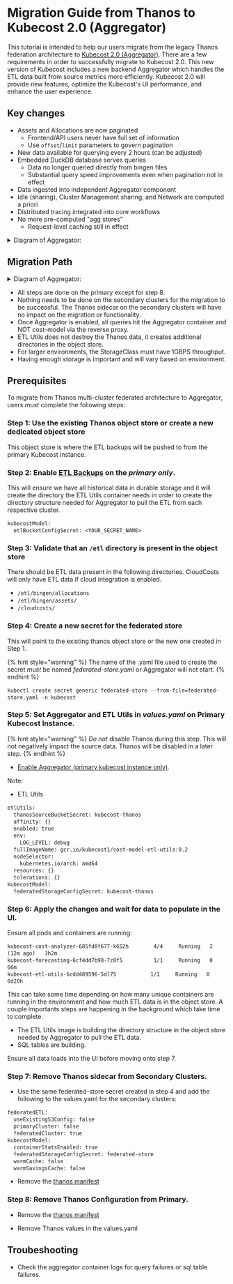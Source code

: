 # Migration Guide from Thanos to Kubecost 2.0 (Aggregator)

This tutorial is intended to help our users migrate from the legacy Thanos federation architecture to [Kubecost 2.0 (Aggregator)](aggregator.md). There are a few requirements in order to successfully migrate to Kubecost 2.0. This new version of Kubecost includes a new backend Aggregator which handles the ETL data built from source metrics more efficiently. Kubecost 2.0 will provide new features, optimize the Kubecost's UI performance, and enhance the user experience.

## Key changes
* Assets and Allocations are now paginated
   * Frontend/API users never have full set of information
   * Use `offset`/`limit` parameters to govern pagination
* New data available for querying every 2 hours (can be adjusted)
* Embedded DuckDB database serves queries
   * Data no longer queried directly from bingen files
   * Substantial query speed improvements even when pagination not in effect
* Data ingested into independent Aggregator component
* Idle (sharing), Cluster Management sharing, and Network are computed a priori
* Distributed tracing integrated into core workflows
* No more pre-computed "agg stores"
   * Request-level caching still in effect

<details>

<summary>Diagram of Aggregator:</summary>

![aggregator-diagram](/images/aggregator/aggregator-diagram.png)

</details>

## Migration Path 

<details>

<summary>Diagram of Aggregator:</summary>

![migration-diagram](/images/aggregator/migration-diagram.png)

</details>

* All steps are done on the primary except for step 8.
* Nothing needs to be done on the secondary clusters for the migration to be successful. The Thanos sidecar on the secondary clusters will have no impact on the migration or functionality.
* Once Aggregator is enabled, all queries hit the Aggregator container and NOT cost-model via the reverse proxy.
* ETL Utils does not destroy the Thanos data, it creates additional directories in the object store.
* For larger environments, the StorageClass must have 1GBPS throughput.
* Having enough storage is important and will vary based on environment.

## Prerequisites

To migrate from Thanos multi-cluster federated architecture to Aggregator, users *must* complete the following steps:

### Step 1: Use the existing Thanos object store or create a new dedicated object store

This object store is where the ETL backups will be pushed to from the primary Kubecost instance.

### Step 2: Enable [ETL Backups](https://docs.kubecost.com/install-and-configure/install/etl-backup#google-cloud-storage) on the *primary only*. 

This will ensure we have all historical data in durable storage and it will create the directory the ETL Utils container needs in order to create the directory structure needed for Aggregator to pull the ETL from each respective cluster.

```
kubecostModel:
  etlBucketConfigSecret: <YOUR_SECRET_NAME>
```

### Step 3: Validate that an `/etl` directory is present in the object store

There should be ETL data present in the following directories. CloudCosts will only have ETL data if cloud integration is enabled.

* `/etl/bingen/allocations`
* `/etl/bingen/assets/`
* `/cloudcosts/`


### Step 4: Create a new secret for the federated store

This will point to the existing thanos object store or the new one created in Step 1.

{% hint style="warning" %}
The name of the .yaml file used to create the secret *must* be named _federated-store.yaml_ or Aggregator will not start.
{% endhint %}


```
kubectl create secret generic federated-store --from-file=federated-store.yaml -n kubecost
```

### Step 5: Set Aggregator and ETL Utils in *values.yaml* on Primary Kubecost Instance.

{% hint style="warning" %}
*Do not* disable Thanos during this step. This will not negatively impact the source data. Thanos will be disabled in a later step.
{% endhint %}

* [Enable Aggregator (primary kubecost instance only)](https://docs.kubecost.com/install-and-configure/install/multi-cluster/federated-etl/aggregator). 

Note:  

* ETL Utils
```
etlUtils:
  thanosSourceBucketSecret: kubecost-thanos
  affinity: {}
  enabled: true
  env:
    LOG_LEVEL: debug
  fullImageName: gcr.io/kubecost1/cost-model-etl-utils:0.2
  nodeSelector:
    kubernetes.io/arch: amd64
  resources: {}
  tolerations: {}
kubecostModel:
  federatedStorageConfigSecret: kubecost-thanos
```

### Step 6: Apply the changes and wait for data to populate in the UI. 

Ensure all pods and containers are running:

 ```
kubecost-cost-analyzer-685fd8f677-k652h        4/4     Running   2 (12m ago)   3h2m
kubecost-forecasting-6cf4dd7b98-7z8f5          1/1     Running   0             66m
kubecost-etl-utils-6cdd489596-5dl75           1/1     Running   0          6d20h
```

This can take some time depending on how many unique containers are running in the environment and how much ETL data is in the object store. A couple importants steps are happening in the background which take time to complete.

* The ETL Utils image is building the directory structure in the object store needed by Aggregator to pull the ETL data. 
* SQL tables are building.

Ensure all data loads into the UI before moving onto step 7.

### Step 7: Remove Thanos sidecar from Secondary Clusters.

* Use the same federated-store secret created in step 4 and add the following to the values.yaml for the secondary clusters:

```
federatedETL:
  useExistingS3Config: false
  primaryCluster: false
  federatedCluster: true
kubecostModel:
  containerStatsEnabled: true
  federatedStorageConfigSecret: federated-store
  warmCache: false
  warmSavingsCache: false
```

* Remove the [thanos manifest](https://raw.githubusercontent.com/kubecost/cost-analyzer-helm-chart/v1.108.1/cost-analyzer/values-thanos.yaml)


### Step 8: Remove Thanos Configuration from Primary.

* Remove the [thanos manifest](https://raw.githubusercontent.com/kubecost/cost-analyzer-helm-chart/v1.108.1/cost-analyzer/values-thanos.yaml)

* Remove Thanos values in the values.yaml

## Troubeshooting

* Check the aggregator container logs for query failures or sql table failures.
